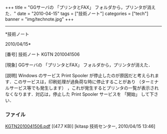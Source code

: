 ﻿+++
title = "GGサーバの 「プリンタとFAX」 フォルダから，プリンタが消えた．"
date = "2010-04-15"
tags = ["技術ノート"]
categories = ["tech"]
banner = "img/technote.jpg"
+++

-----------------------------------------------------------------------------------------------------------------------------

*技術ノート

2010/04/15*


[番号]
技術ノート KGTN 2010041506

[現象]
GGサーバの 「プリンタとFAX」 フォルダから，プリンタが消えた．

[説明]
Windows のサービス Print Spooler
が停止したのが原因だと考えられます．このサービスは，印刷処理が過負荷な時に停止することがあり
（ターミナルサービス等でも発生します）
，これが発生するとプリンタの一覧が表示されなくなります．対応は，停止した
Print Spooler サービスを 「開始」 して下さい．


### ファイル

 
 


[KGTN2010041506.pdf](http://techreport.kitasp.net/attachments/download/142/KGTN2010041506.pdf)
 [(47.7 KB)] [kitasp 技術センター, 2010/04/15
13:46]


 


 

